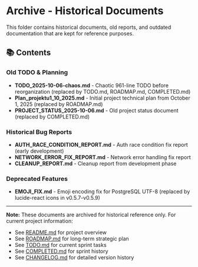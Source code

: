 # Archive - Historical Documents

This folder contains historical documents, old reports, and outdated documentation that are kept for reference purposes.

## 📚 Contents

### Old TODO & Planning
- **TODO_2025-10-06-chaos.md** - Chaotic 961-line TODO before reorganization (replaced by TODO.md, ROADMAP.md, COMPLETED.md)
- **Plan_projektu1_10_2025.md** - Initial project technical plan from October 1, 2025 (replaced by ROADMAP.md)
- **PROJECT_STATUS_2025-10-06.md** - Old project status document (replaced by COMPLETED.md)

### Historical Bug Reports
- **AUTH_RACE_CONDITION_REPORT.md** - Auth race condition fix report (early development)
- **NETWORK_ERROR_FIX_REPORT.md** - Network error handling fix report
- **CLEANUP_REPORT.md** - Cleanup report from development phase

### Deprecated Features
- **EMOJI_FIX.md** - Emoji encoding fix for PostgreSQL UTF-8 (replaced by lucide-react icons in v0.5.7-v0.5.9)

---

**Note:** These documents are archived for historical reference only. For current project information:
- See [README.md](../../README.md) for project overview
- See [ROADMAP.md](../../ROADMAP.md) for long-term strategic plan
- See [TODO.md](../../TODO.md) for current sprint tasks
- See [COMPLETED.md](../../COMPLETED.md) for sprint history
- See [CHANGELOG.md](../../CHANGELOG.md) for detailed version history
